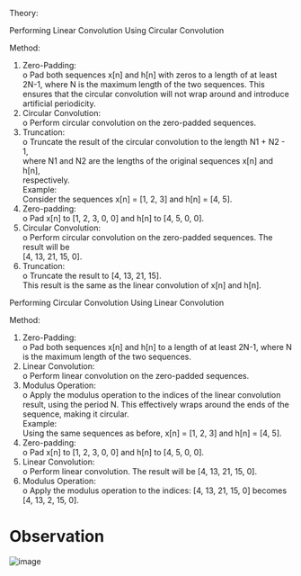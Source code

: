 Theory: 

Performing Linear Convolution Using Circular Convolution  

Method:  
1. Zero-Padding:  
o Pad both sequences x[n] and h[n] with zeros to a length of at least 2N-1, 
where N is the maximum length of the two sequences. This ensures that the 
circular convolution will not wrap around and introduce artificial 
periodicity.  
2. Circular Convolution:  
o Perform circular convolution on the zero-padded sequences.  
3. Truncation:  
o Truncate the result of the circular convolution to the length N1 + N2 - 1,  
where N1 and N2 are the lengths of the original sequences x[n] and h[n],  
respectively.  
 Example:  
    Consider the sequences x[n] = [1, 2, 3] and h[n] = [4, 5].  
1.  Zero-padding:  
o Pad x[n] to [1, 2, 3, 0, 0] and h[n] to [4, 5, 0, 0].  
2. Circular Convolution:  
o Perform circular convolution on the zero-padded sequences. The result 
will be  
[4, 13, 21, 15, 0].  
3. Truncation:  
o Truncate the result to [4, 13, 21, 15].  
This result is the same as the linear convolution of x[n] and h[n].  
 
Performing Circular Convolution Using Linear Convolution  

Method:  
1. Zero-Padding:  
o Pad both sequences x[n] and h[n] to a length of at least 2N-1, where N is 
the maximum length of the two sequences.  
2.  Linear Convolution:  
o Perform linear convolution on the zero-padded sequences.  
3.  Modulus Operation:  
o Apply the modulus operation to the indices of the linear convolution result, 
using the period N. This effectively wraps around the ends of the sequence, 
making it circular.  
Example:  
Using the same sequences as before, x[n] = [1, 2, 3] and h[n] = [4, 5].  
1. Zero-padding:  
o Pad x[n] to [1, 2, 3, 0, 0] and h[n] to [4, 5, 0, 0].  
2. Linear Convolution:  
o Perform linear convolution. The result will be [4, 13, 21, 15, 0].  
3.  Modulus Operation:  
o Apply the modulus operation to the indices: [4, 13, 21, 15, 0] becomes [4, 
13, 2, 15, 0]. 

# Observation 

![image](https://github.com/user-attachments/assets/e5ac9645-6cd8-4575-b4e4-f78be172124c)
